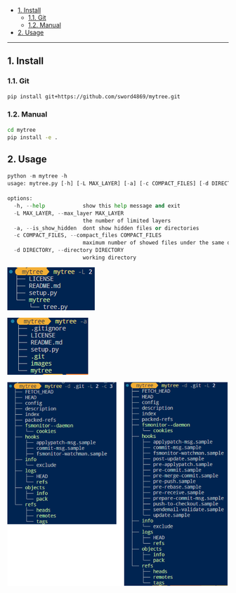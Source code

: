 - [1. Install](#1-install)
  - [1.1. Git](#11-git)
  - [1.2. Manual](#12-manual)
- [2. Usage](#2-usage)


---
## 1. Install

### 1.1. Git

```bash
pip install git+https://github.com/sword4869/mytree.git
```

### 1.2. Manual

```bash
cd mytree
pip install -e .
```


## 2. Usage

```python
python -m mytree -h
usage: mytree.py [-h] [-L MAX_LAYER] [-a] [-c COMPACT_FILES] [-d DIRECTORY]

options:
  -h, --help            show this help message and exit
  -L MAX_LAYER, --max_layer MAX_LAYER
                        the number of limited layers
  -a, --is_show_hidden  dont show hidden files or directories
  -c COMPACT_FILES, --compact_files COMPACT_FILES
                        maximum number of showed files under the same directory, default is infinity
  -d DIRECTORY, --directory DIRECTORY
                        working directory
```

![图 1](./images/b9f583abd49b15edbec1a5f30846289d6a6d74ddbb36523f847f08d9093d9644.png)  

![图 2](./images/7e8883fe106be3b40cad7d7e20bc22137d7dbed5d017381721788b77e3f13ba5.png)  

![图 3](./images/f4f5928b28e26fd0f20575431be79af08e3e872ef8b71bd6081f10fa907bd8c3.png)  
